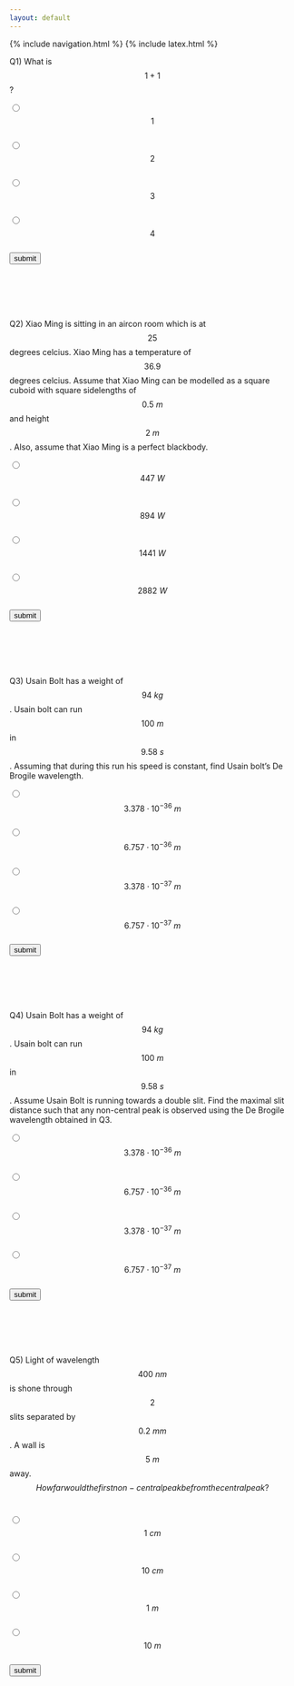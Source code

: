 ```yaml
---
layout: default
---
```


{% include navigation.html %}
{% include latex.html %}

Q1) What is $$1+1$$? <br>

<input type="radio" name="q1" value="0"> $$1$$ <br>
<input type="radio" name="q1" value="1"> $$2$$ <br>
<input type="radio" name="q1" value="0"> $$3$$ <br>
<input type="radio" name="q1" value="0" > $$4$$ <br>
<input id="submit1" type="button" value="submit"> <br>
<p id="res1"> </p>
<br>
<br>
<br>
<br>

<script>
var correct = new Audio('audio/AC.mp3');
var wrong = new Audio('audio/WA.mp3');
document.getElementById("submit1").addEventListener("click", function () {
  var score=document.querySelector('input[name="q1"]:checked').value
  
  if (score=="1"){
  	document.getElementById("res1").innerHTML="CORRECT"
  	correct.play();
  }
  else{
  	document.getElementById("res1").innerHTML="WRONG"
  	wrong.play();
  }
});
</script>



Q2) Xiao Ming is sitting in an aircon room which is at $$25$$ degrees celcius. Xiao Ming has a temperature of $$36.9$$ degrees celcius. Assume that Xiao Ming can be modelled as a square cuboid with square sidelengths of $$0.5~m$$ and height $$2~m$$. Also, assume that Xiao Ming is a perfect blackbody. <br>

<input type="radio" name="q2" value="1"> $$447~W$$ <br>
<input type="radio" name="q2" value="0"> $$894~W$$ <br>
<input type="radio" name="q2" value="0"> $$1441~W$$ <br>
<input type="radio" name="q2" value="0" > $$2882~W$$ <br>
<input id="submit2" type="button" value="submit"> <br>
<p id="res2"> </p>
<br>
<br>
<br>
<br>

<script>
var correct = new Audio('audio/AC.mp3');
var wrong = new Audio('audio/WA.mp3');
document.getElementById("submit2").addEventListener("click", function () {
  var score=document.querySelector('input[name="q2"]:checked').value
  
  if (score=="1"){
  	document.getElementById("res2").innerHTML="CORRECT"
  	correct.play();
  }
  else{
  	document.getElementById("res2").innerHTML="WRONG"
  	wrong.play();
  }
});
</script>


Q3) Usain Bolt has a weight of $$94~kg$$. Usain bolt can run $$100~m$$ in $$9.58~s$$. Assuming that during this run his speed is constant, find Usain bolt’s De Brogile wavelength. <br>

<input type="radio" name="q3" value="0"> $$3.378 \cdot 10^{-36}~m$$ <br>
<input type="radio" name="q3" value="0"> $$6.757 \cdot 10^{-36}~m$$ <br>
<input type="radio" name="q3" value="0"> $$3.378 \cdot 10^{-37}~m$$ <br>
<input type="radio" name="q3" value="1" > $$6.757 \cdot 10^{-37}~m$$ <br>
<input id="submit3" type="button" value="submit">  <br>
<p id="res3"> </p>
<br>
<br>
<br>
<br>

<script>
var correct = new Audio('audio/AC.mp3');
var wrong = new Audio('audio/WA.mp3');
document.getElementById("submit3").addEventListener("click", function () {
  var score=document.querySelector('input[name="q3"]:checked').value
  
  if (score=="1"){
  	document.getElementById("res3").innerHTML="CORRECT"
  	correct.play();
  }
  else{
  	document.getElementById("res3").innerHTML="WRONG"
  	wrong.play();
  }
});
</script>



Q4) Usain Bolt has a weight of $$94~kg$$. Usain bolt can run $$100~m$$ in $$9.58~s$$. Assume Usain Bolt is running towards a double slit. Find the maximal slit distance such that any non-central peak is observed using the De Brogile wavelength obtained in Q3. <br>

<input type="radio" name="q4" value="0"> $$3.378 \cdot 10^{-36}~m$$ <br>
<input type="radio" name="q4" value="0"> $$6.757 \cdot 10^{-36}~m$$ <br>
<input type="radio" name="q4" value="0"> $$3.378 \cdot 10^{-37}~m$$ <br>
<input type="radio" name="q4" value="1" > $$6.757 \cdot 10^{-37}~m$$ <br>
<input id="submit4" type="button" value="submit">  <br>
<p id="res4"> </p>
<br>
<br>
<br>
<br>

<script>
var correct = new Audio('audio/AC.mp3');
var wrong = new Audio('audio/WA.mp3');
document.getElementById("submit4").addEventListener("click", function () {
  var score=document.querySelector('input[name="q4"]:checked').value
  
  if (score=="1"){
  	document.getElementById("res4").innerHTML="CORRECT"
  	correct.play();
  }
  else{
  	document.getElementById("res4").innerHTML="WRONG"
  	wrong.play();
  }
});
</script>


Q5) Light of wavelength $$400~nm$$ is shone through $$2$$ slits separated by $$0.2~mm$$. A wall is $$5~m$$ away. $$How far would the first non-central peak be from the central peak?$$
 <br>

<input type="radio" name="q5" value="1"> $$1~cm$$ <br>
<input type="radio" name="q5" value="0"> $$10~cm$$ <br>
<input type="radio" name="q5" value="0"> $$1~m$$ <br>
<input type="radio" name="q5" value="0" > $$10~m$$ <br>
<input id="submit5" type="button" value="submit"> <br>
<p id="res1"> </p>
<br>
<br>
<br>
<br>


<script>
var correct = new Audio('audio/AC.mp3');
var wrong = new Audio('audio/WA.mp3');
document.getElementById("submit5").addEventListener("click", function () {
  var score=document.querySelector('input[name="q5"]:checked').value
  
  if (score=="1"){
  	document.getElementById("res5").innerHTML="CORRECT"
  	correct.play();
  }
  else{
  	document.getElementById("res5").innerHTML="WRONG"
  	wrong.play();
  }
});
</script>
